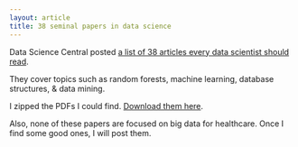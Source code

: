 ```yaml
---
layout: article
title: 38 seminal papers in data science
---
```


Data Science Central posted [a list of 38 articles every data scientist should read](http://www.datasciencecentral.com/profiles/blogs/30-seminal-articles-every-data-scientist-should-read?utm_content=buffer6caff&utm_medium=social&utm_source=twitter.com&utm_campaign=buffer).

They cover topics such as random forests, machine learning, database structures, & data mining.

I zipped the PDFs I could find. [Download them here](/assets/papers_datascience.zip).

Also, none of these papers are focused on big data for healthcare. Once I find some good ones, I will post them.
